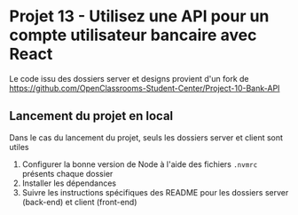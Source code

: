 # Projet 13 - Utilisez une API pour un compte utilisateur bancaire avec React

Le code issu des dossiers server et designs provient d'un fork de https://github.com/OpenClassrooms-Student-Center/Project-10-Bank-API

## Lancement du projet en local

Dans le cas du lancement du projet, seuls les dossiers server et client sont utiles

1. Configurer la bonne version de Node à l'aide des fichiers `.nvmrc` présents chaque dossier
2. Installer les dépendances
3. Suivre les instructions spécifiques des README pour les dossiers server (back-end) et client (front-end)
